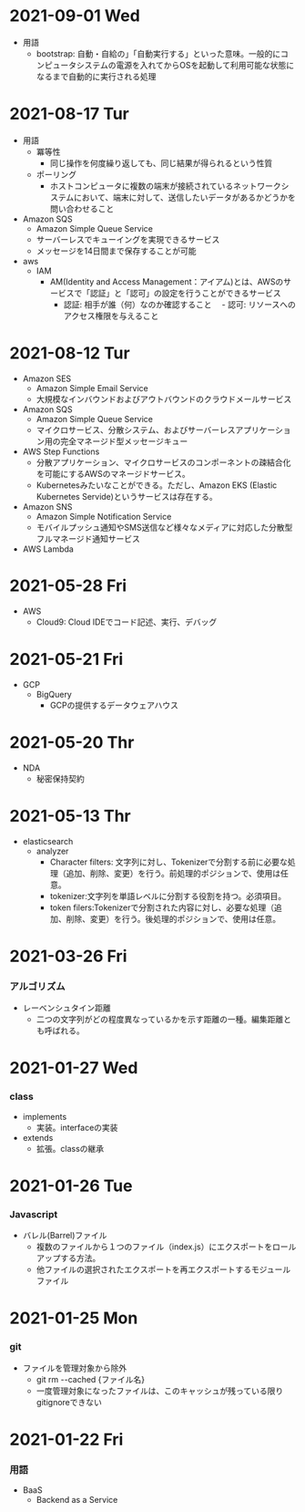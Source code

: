 # 2021-09-01 Wed
- 用語
  - bootstrap: 自動・自給の」「自動実行する」といった意味。一般的にコンピュータシステムの電源を入れてからOSを起動して利用可能な状態になるまで自動的に実行される処理

# 2021-08-17 Tur
- 用語
  - 冪等性
    - 同じ操作を何度繰り返しても、同じ結果が得られるという性質
  - ポーリング
    - ホストコンピュータに複数の端末が接続されているネットワークシステムにおいて、端末に対して、送信したいデータがあるかどうかを問い合わせること
- Amazon SQS
  - Amazon Simple Queue Service
  - サーバーレスでキューイングを実現できるサービス
  - メッセージを14日間まで保存することが可能
- aws
  - IAM
      - AM(Identity and Access Management：アイアム)とは、AWSのサービスで「認証」と「認可」の設定を行うことができるサービス
        - 認証: 相手が誰（何）なのか確認すること
      　- 認可: リソースへのアクセス権限を与えること

# 2021-08-12 Tur
- Amazon SES
  - Amazon Simple Email Service
  - 大規模なインバウンドおよびアウトバウンドのクラウドメールサービス
- Amazon SQS
  - Amazon Simple Queue Service
  - マイクロサービス、分散システム、およびサーバーレスアプリケーション用の完全マネージド型メッセージキュー
- AWS Step Functions
  - 分散アプリケーション、マイクロサービスのコンポーネントの疎結合化を可能にするAWSのマネージドサービス。
  - Kubernetesみたいなことができる。ただし、Amazon EKS (Elastic Kubernetes Servide)というサービスは存在する。
- Amazon SNS
  - Amazon Simple Notification Service
  - モバイルプッシュ通知やSMS送信など様々なメディアに対応した分散型フルマネージド通知サービス
- AWS Lambda
  


# 2021-05-28 Fri
- AWS
  - Cloud9: Cloud IDEでコード記述、実行、デバッグ
# 2021-05-21 Fri
- GCP
  - BigQuery
    - GCPの提供するデータウェアハウス
    
# 2021-05-20 Thr
- NDA
  - 秘密保持契約

# 2021-05-13 Thr
- elasticsearch
  - analyzer
    - Character filters: 文字列に対し、Tokenizerで分割する前に必要な処理（追加、削除、変更）を行う。前処理的ポジションで、使用は任意。
    - tokenizer:文字列を単語レベルに分割する役割を持つ。必須項目。
    - token filers:Tokenizerで分割された内容に対し、必要な処理（追加、削除、変更）を行う。後処理的ポジションで、使用は任意。
# 2021-03-26 Fri
### アルゴリズム 
- レーベンシュタイン距離
  - 二つの文字列がどの程度異なっているかを示す距離の一種。編集距離とも呼ばれる。
# 2021-01-27 Wed
### class
- implements
  - 実装。interfaceの実装
- extends
  - 拡張。classの継承

# 2021-01-26 Tue
### Javascript
- バレル(Barrel)ファイル
  - 複数のファイルから１つのファイル（index.js）にエクスポートをロールアップする方法。
  - 他ファイルの選択されたエクスポートを再エクスポートするモジュールファイル

# 2021-01-25 Mon
### git
- ファイルを管理対象から除外
  - git rm --cached {ファイル名}
  - 一度管理対象になったファイルは、このキャッシュが残っている限りgitignoreできない
# 2021-01-22 Fri 
### 用語 
- BaaS
  - Backend as a Service
